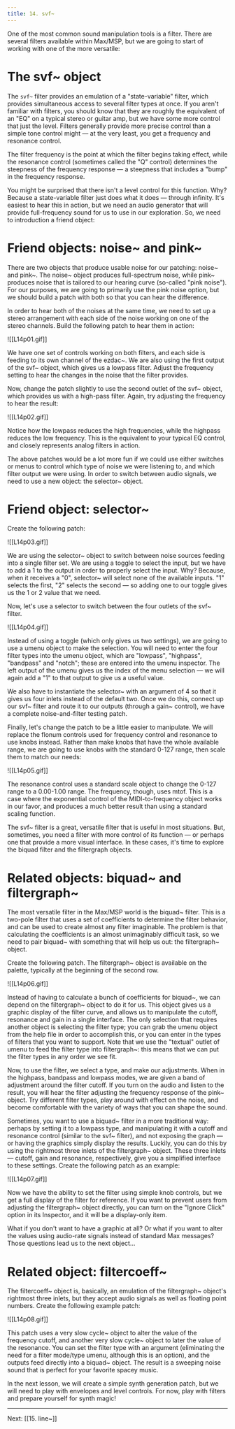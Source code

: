 ```yaml
---
title: 14. svf~
---
```

One of the most common sound manipulation tools is a filter. There are several filters available within Max/MSP, but we are going to start of working with one of the more versatile:

# The svf~ object

The `svf~` filter provides an emulation of a "state-variable" filter, which provides simultaneous access to several filter types at once. If you aren't familiar with filters, you should know that they are roughly the equivalent of an "EQ" on a typical stereo or guitar amp, but we have some more control that just the level. Filters generally provide more precise control than a simple tone control might — at the very least, you get a frequency and resonance control. 

The filter frequency is the point at which the filter begins taking effect, while the resonance control (sometimes called the "Q" control) determines the steepness of the frequency response — a steepness that includes a "bump" in the frequency response.

You might be surprised that there isn't a level control for this function. Why? Because a state-variable filter just does what it does — through infinity. It's easiest to hear this in action, but we need an audio generator that will provide full-frequency sound for us to use in our exploration. So, we need to introduction a friend object:

# Friend objects: noise~ and pink~

There are two objects that produce usable noise for our patching: noise~ and pink~. The noise~ object produces full-spectrum noise, while pink~ produces noise that is tailored to our hearing curve (so-called "pink noise"). For our purposes, we are going to primarily use the pink noise option, but we should build a patch with both so that you can hear the difference.

In order to hear both of the noises at the same time, we need to set up a stereo arrangement with each side of the noise working on one of the stereo channels. Build the following patch to hear them in action:

![[L14p01.gif]]

We have one set of controls working on both filters, and each side is feeding to its own channel of the ezdac~. We are also using the first output of the svf~ object, which gives us a lowpass filter. Adjust the frequency setting to hear the changes in the noise that the filter provides.

Now, change the patch slightly to use the second outlet of the svf~ object, which provides us with a high-pass filter. Again, try adjusting the frequency to hear the result:

![[L14p02.gif]]

Notice how the lowpass reduces the high frequencies, while the highpass reduces the low frequency. This is the equivalent to your typical EQ control, and closely represents analog filters in action.

The above patches would be a lot more fun if we could use either switches or menus to control which type of noise we were listening to, and which filter output we were using. In order to switch between audio signals, we need to use a new object: the selector~ object.

# Friend object: selector~

Create the following patch:

![[L14p03.gif]]

We are using the selector~ object to switch between noise sources feeding into a single filter set. We are using a toggle to select the input, but we have to add a 1 to the output in order to properly select the input. Why? Because, when it receives a "0", selector~ will select none of the available inputs. "1" selects the first, "2" selects the second — so adding one to our toggle gives us the 1 or 2 value that we need.

Now, let's use a selector to switch between the four outlets of the svf~ filter. 

![[L14p04.gif]]

Instead of using a toggle (which only gives us two settings), we are going to use a umenu object to make the selection. You will need to enter the four filter types into the umenu object, which are "lowpass", "highpass", "bandpass" and "notch"; these are entered into the umenu inspector. The left output of the umenu gives us the index of the menu selection — we will again add a "1" to that output to give us a useful value.

We also have to instantiate the selector~ with an argument of 4 so that it gives us four inlets instead of the default two. Once we do this, connect up our svf~ filter and route it to our outputs (through a gain~ control), we have a complete noise-and-filter testing patch.

Finally, let's change the patch to be a little easier to manipulate. We will replace the flonum controls used for frequency control and resonance to use knobs instead. Rather than make knobs that have the whole available range, we are going to use knobs with the standard 0-127 range, then scale them to match our needs:

![[L14p05.gif]]

The resonance control uses a standard scale object to change the 0-127 range to a 0.00-1.00 range. The frequency, though, uses mtof. This is a case where the exponential control of the MIDI-to-frequency object works in our favor, and produces a much better result than using a standard scaling function.

The svf~ filter is a great, versatile filter that is useful in most situations. But, sometimes, you need a filter with more control of its function — or perhaps one that provide a more visual interface. In these cases, it's time to explore the biquad filter and the filtergraph objects.

# Related objects: biquad~ and filtergraph~

The most versatile filter in the Max/MSP world is the biquad~ filter. This is a two-pole filter that uses a set of coefficients to determine the filter behavior, and can be used to create almost any filter imaginable. The problem is that calculating the coefficients is an almost unimaginably difficult task, so we need to pair biquad~ with something that will help us out: the filtergraph~ object.

Create the following patch. The filtergraph~ object is available on the palette, typically at the beginning of the second row.

![[L14p06.gif]]

Instead of having to calculate a bunch of coefficients for biquad~, we can depend on the filtergraph~ object to do it for us. This object gives us a graphic display of the filter curve, and allows us to manipulate the cutoff, resonance and gain in a single interface. The only selection that requires another object is selecting the filter type; you can grab the umenu object from the help file in order to accomplish this, or you can enter in the types of filters that you want to support. Note that we use the "textual" outlet of umenu to feed the filter type into filtergraph~: this means that we can put the filter types in any order we see fit.

Now, to use the filter, we select a type, and make our adjustments. When in the highpass, bandpass and lowpass modes, we are given a band of adjustment around the filter cutoff. If you turn on the audio and listen to the result, you will hear the filter adjusting the frequency response of the pink~ object. Try different filter types, play around with effect on the noise, and become comfortable with the variety of ways that you can shape the sound.

Sometimes, you want to use a biquad~ filter in a more traditional way: perhaps by setting it to a lowpass type, and manipulating it with a cutoff and resonance control (similar to the svf~ filter), and not exposing the graph — or having the graphics simply display the results. Luckily, you can do this by using the rightmost three inlets of the filtergraph~ object. These three inlets — cutoff, gain and resonance, respectively, give you a simplified interface to these settings. Create the following patch as an example:

![[L14p07.gif]]

Now we have the ability to set the filter using simple knob controls, but we get a full display of the filter for reference. If you want to prevent users from adjusting the filtergraph~ object directly, you can turn on the "Ignore Click" option in its Inspector, and it will be a display-only item.

What if you don't want to have a graphic at all? Or what if you want to alter the values using audio-rate signals instead of standard Max messages? Those questions lead us to the next object...

# Related object: filtercoeff~

The filtercoeff~ object is, basically, an emulation of the filtergraph~ object's rightmost three inlets, but they accept audio signals as well as floating point numbers. Create the following example patch:

![[L14p08.gif]]

This patch uses a very slow cycle~ object to alter the value of the frequency cutoff, and another very slow cycle~ object to later the value of the resonance. You can set the filter type with an argument (eliminating the need for a filter mode/type umenu, although this is an option), and the outputs feed directly into a biquad~ object. The result is a sweeping noise sound that is perfect for your favorite spacey music.

In the next lesson, we will create a simple synth generation patch, but we will need to play with envelopes and level controls. For now, play with filters and prepare yourself for synth magic!


---
Next: [[15. line~]]